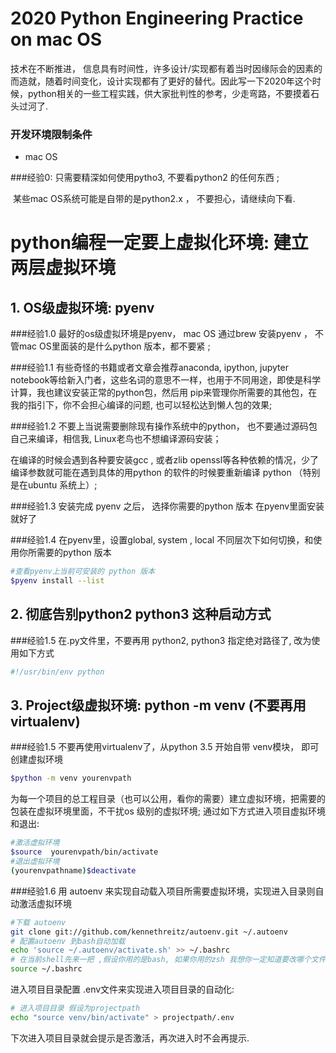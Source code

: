 # 2020 Python Engineering Practice  on mac OS



技术在不断推进， 信息具有时间性，许多设计/实现都有着当时因缘际会的因素的而造就，随着时间变化，设计实现都有了更好的替代。因此写一下2020年这个时候，python相关的一些工程实践，供大家批判性的参考，少走弯路，不要摸着石头过河了. 



###  开发环境限制条件 

* mac OS    



###经验0:    只需要精深如何使用pytho3,  不要看python2 的任何东西 ;

​			   某些mac OS系统可能是自带的是python2.x ， 不要担心，请继续向下看.



# python编程一定要上虚拟化环境:  建立两层虚拟环境

##  1. OS级虚拟环境:  pyenv

###经验1.0   最好的os级虚拟环境是pyenv，   mac OS  通过brew 安装pyenv ， 不管mac OS里面装的是什么python 版本，都不要紧 ;



###经验1.1  有些奇怪的书籍或者文章会推荐anaconda, ipython, jupyter notebook等给新入门者，这些名词的意思不一样，也用于不同用途，即使是科学计算，我也建议安装正常的python包，然后用 pip来管理你所需要的其他包，在我的指引下，你不会担心编译的问题,  也可以轻松达到懒人包的效果; 



###经验1.2   不要上当说需要删除现有操作系统中的python， 也不要通过源码包自己来编译，相信我, Linux老鸟也不想编译源码安装；

在编译的时候会遇到各种要安装gcc , 或者zlib  openssl等各种依赖的情况，少了编译参数就可能在遇到具体的用python 的软件的时候要重新编译 python （特别是在ubuntu 系统上）;



###经验1.3   安装完成 pyenv 之后， 选择你需要的python 版本 在pyenv里面安装就好了



###经验1.4   在pyenv里，设置global,  system , local 不同层次下如何切换，和使用你所需要的python 版本

```bash
#查看pyenv上当前可安装的 python 版本 
$pyenv install --list
```



## 2. 彻底告别python2 python3 这种启动方式

###经验1.5 在.py文件里，不要再用 python2, python3 指定绝对路径了, 改为使用如下方式

```python
#!/usr/bin/env python
```


##  3. Project级虚拟环境:  python -m venv  (不要再用virtualenv)

###经验1.5    不要再使用virtualenv了，从python 3.5 开始自带 venv模块， 即可创建虚拟环境

```bash
$python -m venv yourenvpath
```

为每一个项目的总工程目录（也可以公用，看你的需要）建立虚拟环境，把需要的包装在虚拟环境里面，不干扰os 级别的虚拟环境;  通过如下方式进入项目虚拟环境和退出: 

```bash
#激活虚拟环境
$source  yourenvpath/bin/activate  
#退出虚拟环境
(yourenvpathname)$deactivate
```



###经验1.6   用 autoenv 来实现自动载入项目所需要虚拟环境，实现进入目录则自动激活虚拟环境

```bash
#下载 autoenv
git clone git://github.com/kennethreitz/autoenv.git ~/.autoenv
# 配置autoenv 到bash自动加载
echo 'source ~/.autoenv/activate.sh' >> ~/.bashrc
# 在当前shell先来一把 ,假设你用的是bash, 如果你用的zsh 我想你一定知道要改哪个文件
source ~/.bashrc
```

进入项目目录配置 .env文件来实现进入项目目录的自动化:

```bash
# 进入项目目录 假设为projectpath
echo "source venv/bin/activate" > projectpath/.env	

```

下次进入项目目录就会提示是否激活，再次进入时不会再提示.




